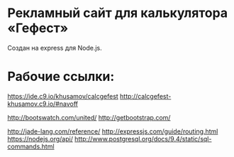 Рекламный сайт для калькулятора «Гефест»
========================================

Создан на express для Node.js.

Рабочие ссылки:
===============

https://ide.c9.io/khusamov/calcgefest
http://calcgefest-khusamov.c9.io/#navoff

http://bootswatch.com/united/
http://getbootstrap.com/

http://jade-lang.com/reference/
http://expressjs.com/guide/routing.html
https://nodejs.org/api/
http://www.postgresql.org/docs/9.4/static/sql-commands.html